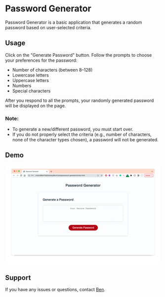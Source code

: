 # Password Generator

Password Generator is a basic application that generates a random password based on user-selected criteria.

## Usage

Click on the "Generate Password" button. Follow the prompts to choose your preferences for the password:

- Number of characters (between 8–128)
- Lowercase letters
- Uppercase letters
- Numbers
- Special characters

After you respond to all the prompts, your randomly generated password will be displayed on the page.

### Note:

- To generate a new/different password, you must start over.
- If you do not properly select the criteria (e.g., number of characters, none of the character types chosen), a password will not be generated.

## Demo

![Password Generator Demo GIF](./images/Password%20Generator%20Demo.gif)

## Support

If you have any issues or questions, contact [Ben](mailto:mrbenjamincha@gmail.com).
